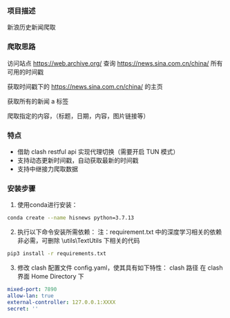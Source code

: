 ### 项目描述

新浪历史新闻爬取

### 爬取思路

访问站点 https://web.archive.org/ 查询 https://news.sina.com.cn/china/ 所有可用的时间戳

获取时间戳下的 https://news.sina.com.cn/china/ 的主页

获取所有的新闻 a 标签

爬取指定的内容，（标题，日期，内容，图片链接等）

### 特点

* 借助 clash restful api 实现代理切换（需要开启 TUN 模式）
* 支持动态更新时间戳，自动获取最新的时间戳
* 支持中继接力爬取数据

### 安装步骤

1. 使用conda进行安装：

```bash
conda create --name hisnews python=3.7.13
```

2. 执行以下命令安装所需依赖：
   注：requirement.txt 中的深度学习相关的依赖非必需，可删除 \utils\TextUtils 下相关的代码

```bash
pip3 install -r requirements.txt
```

3. 修改 clash 配置文件 config.yaml，使其具有如下特性：
   clash 路径 在 clash 界面 Home Directory 下

```yaml
mixed-port: 7890
allow-lan: true
external-controller: 127.0.0.1:XXXX
secret: ''
```
